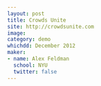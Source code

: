 ```yaml
---
layout: post
title: Crowds Unite
site: http://crowdsunite.com
image:
category: demo 
whichdd: December 2012
maker:
- name: Alex Feldman
  school: NYU
  twitter: false
---
```


